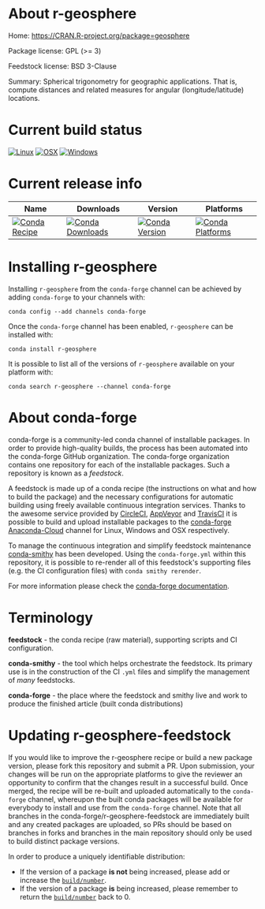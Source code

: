 About r-geosphere
=================

Home: https://CRAN.R-project.org/package=geosphere

Package license: GPL (>= 3)

Feedstock license: BSD 3-Clause

Summary: Spherical trigonometry for geographic applications. That is, compute distances and related measures for angular (longitude/latitude) locations. 



Current build status
====================

[![Linux](https://img.shields.io/circleci/project/github/conda-forge/r-geosphere-feedstock/master.svg?label=Linux)](https://circleci.com/gh/conda-forge/r-geosphere-feedstock)
[![OSX](https://img.shields.io/travis/conda-forge/r-geosphere-feedstock/master.svg?label=macOS)](https://travis-ci.org/conda-forge/r-geosphere-feedstock)
[![Windows](https://img.shields.io/appveyor/ci/conda-forge/r-geosphere-feedstock/master.svg?label=Windows)](https://ci.appveyor.com/project/conda-forge/r-geosphere-feedstock/branch/master)

Current release info
====================

| Name | Downloads | Version | Platforms |
| --- | --- | --- | --- |
| [![Conda Recipe](https://img.shields.io/badge/recipe-r--geosphere-green.svg)](https://anaconda.org/conda-forge/r-geosphere) | [![Conda Downloads](https://img.shields.io/conda/dn/conda-forge/r-geosphere.svg)](https://anaconda.org/conda-forge/r-geosphere) | [![Conda Version](https://img.shields.io/conda/vn/conda-forge/r-geosphere.svg)](https://anaconda.org/conda-forge/r-geosphere) | [![Conda Platforms](https://img.shields.io/conda/pn/conda-forge/r-geosphere.svg)](https://anaconda.org/conda-forge/r-geosphere) |

Installing r-geosphere
======================

Installing `r-geosphere` from the `conda-forge` channel can be achieved by adding `conda-forge` to your channels with:

```
conda config --add channels conda-forge
```

Once the `conda-forge` channel has been enabled, `r-geosphere` can be installed with:

```
conda install r-geosphere
```

It is possible to list all of the versions of `r-geosphere` available on your platform with:

```
conda search r-geosphere --channel conda-forge
```


About conda-forge
=================

conda-forge is a community-led conda channel of installable packages.
In order to provide high-quality builds, the process has been automated into the
conda-forge GitHub organization. The conda-forge organization contains one repository
for each of the installable packages. Such a repository is known as a *feedstock*.

A feedstock is made up of a conda recipe (the instructions on what and how to build
the package) and the necessary configurations for automatic building using freely
available continuous integration services. Thanks to the awesome service provided by
[CircleCI](https://circleci.com/), [AppVeyor](https://www.appveyor.com/)
and [TravisCI](https://travis-ci.org/) it is possible to build and upload installable
packages to the [conda-forge](https://anaconda.org/conda-forge)
[Anaconda-Cloud](https://anaconda.org/) channel for Linux, Windows and OSX respectively.

To manage the continuous integration and simplify feedstock maintenance
[conda-smithy](https://github.com/conda-forge/conda-smithy) has been developed.
Using the ``conda-forge.yml`` within this repository, it is possible to re-render all of
this feedstock's supporting files (e.g. the CI configuration files) with ``conda smithy rerender``.

For more information please check the [conda-forge documentation](https://conda-forge.org/docs/).

Terminology
===========

**feedstock** - the conda recipe (raw material), supporting scripts and CI configuration.

**conda-smithy** - the tool which helps orchestrate the feedstock.
                   Its primary use is in the construction of the CI ``.yml`` files
                   and simplify the management of *many* feedstocks.

**conda-forge** - the place where the feedstock and smithy live and work to
                  produce the finished article (built conda distributions)


Updating r-geosphere-feedstock
==============================

If you would like to improve the r-geosphere recipe or build a new
package version, please fork this repository and submit a PR. Upon submission,
your changes will be run on the appropriate platforms to give the reviewer an
opportunity to confirm that the changes result in a successful build. Once
merged, the recipe will be re-built and uploaded automatically to the
`conda-forge` channel, whereupon the built conda packages will be available for
everybody to install and use from the `conda-forge` channel.
Note that all branches in the conda-forge/r-geosphere-feedstock are
immediately built and any created packages are uploaded, so PRs should be based
on branches in forks and branches in the main repository should only be used to
build distinct package versions.

In order to produce a uniquely identifiable distribution:
 * If the version of a package **is not** being increased, please add or increase
   the [``build/number``](https://conda.io/docs/user-guide/tasks/build-packages/define-metadata.html#build-number-and-string).
 * If the version of a package **is** being increased, please remember to return
   the [``build/number``](https://conda.io/docs/user-guide/tasks/build-packages/define-metadata.html#build-number-and-string)
   back to 0.
